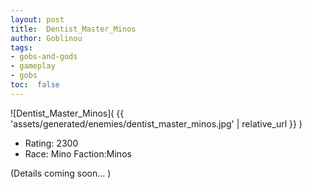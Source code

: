 ```yaml
---
layout: post
title:  Dentist_Master_Minos
author: Goblinou
tags:
- gobs-and-gods
- gameplay
- gobs
toc:  false
---
```


![Dentist_Master_Minos]( {{ 'assets/generated/enemies/dentist_master_minos.jpg' | relative_url }} )
- Rating: 2300
- Race: Mino  Faction:Minos

(Details coming soon... )